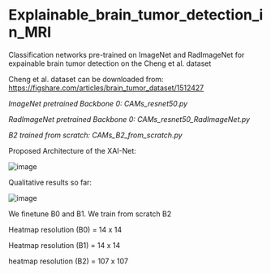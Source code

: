 # Explainable_brain_tumor_detection_in_MRI
Classification networks pre-trained on ImageNet and RadImageNet for expainable brain tumor detection on the Cheng et al. dataset

Cheng et al. dataset can be downloaded from:
https://figshare.com/articles/brain_tumor_dataset/1512427

*ImageNet pretrained Backbone 0: CAMs_resnet50.py*

*RadImageNet pretrained Backbone 0: CAMs_resnet50_RadImageNet.py*

*B2 trained from scratch: CAMs_B2_from_scratch.py*

Proposed Architecture of the XAI-Net:

![image](https://github.com/juliadietlmeier/Explainable_brain_tumor_detection/assets/79544193/7dc758ab-9733-4257-93e0-2ec0900249ca)


Qualitative results so far:

![image](https://github.com/juliadietlmeier/Explainable_brain_tumor_detection/assets/79544193/5c7417a6-0d2e-41d5-86ef-368635ca2bc6)


We finetune B0 and B1. We train from scratch B2

Heatmap resolution (B0) = 14 x 14

Heatmap resolution (B1) = 14 x 14

heatmap resolution (B2) = 107 x 107
